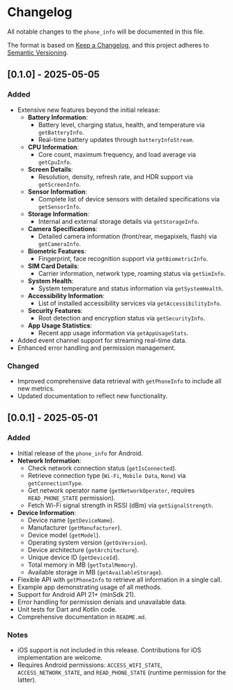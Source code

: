 # Changelog

All notable changes to the `phone_info` will be documented in this file.

The format is based on [Keep a Changelog](https://keepachangelog.com/en/1.0.0/), and this project adheres to [Semantic Versioning](https://semver.org/spec/v2.0.0.html).

## [0.1.0] - 2025-05-05

### Added
- Extensive new features beyond the initial release:
  - **Battery Information**:
    - Battery level, charging status, health, and temperature via `getBatteryInfo`.
    - Real-time battery updates through `batteryInfoStream`.
  - **CPU Information**:
    - Core count, maximum frequency, and load average via `getCpuInfo`.
  - **Screen Details**:
    - Resolution, density, refresh rate, and HDR support via `getScreenInfo`.
  - **Sensor Information**:
    - Complete list of device sensors with detailed specifications via `getSensorInfo`.
  - **Storage Information**:
    - Internal and external storage details via `getStorageInfo`.
  - **Camera Specifications**:
    - Detailed camera information (front/rear, megapixels, flash) via `getCameraInfo`.
  - **Biometric Features**:
    - Fingerprint, face recognition support via `getBiometricInfo`.
  - **SIM Card Details**:
    - Carrier information, network type, roaming status via `getSimInfo`.
  - **System Health**:
    - System temperature and status information via `getSystemHealth`.
  - **Accessibility Information**:
    - List of installed accessibility services via `getAccessibilityInfo`.
  - **Security Features**:
    - Root detection and encryption status via `getSecurityInfo`.
  - **App Usage Statistics**:
    - Recent app usage information via `getAppUsageStats`.
- Added event channel support for streaming real-time data.
- Enhanced error handling and permission management.

### Changed
- Improved comprehensive data retrieval with `getPhoneInfo` to include all new metrics.
- Updated documentation to reflect new functionality.

## [0.0.1] - 2025-05-01

### Added
- Initial release of the `phone_info` for Android.
- **Network Information**:
  - Check network connection status (`getIsConnected`).
  - Retrieve connection type (`Wi-Fi`, `Mobile Data`, `None`) via `getConnectionType`.
  - Get network operator name (`getNetworkOperator`, requires `READ_PHONE_STATE` permission).
  - Fetch Wi-Fi signal strength in RSSI (dBm) via `getSignalStrength`.
- **Device Information**:
  - Device name (`getDeviceName`).
  - Manufacturer (`getManufacturer`).
  - Device model (`getModel`).
  - Operating system version (`getOsVersion`).
  - Device architecture (`getArchitecture`).
  - Unique device ID (`getDeviceId`).
  - Total memory in MB (`getTotalMemory`).
  - Available storage in MB (`getAvailableStorage`).
- Flexible API with `getPhoneInfo` to retrieve all information in a single call.
- Example app demonstrating usage of all methods.
- Support for Android API 21+ (minSdk 21).
- Error handling for permission denials and unavailable data.
- Unit tests for Dart and Kotlin code.
- Comprehensive documentation in `README.md`.

### Notes
- iOS support is not included in this release. Contributions for iOS implementation are welcome.
- Requires Android permissions: `ACCESS_WIFI_STATE`, `ACCESS_NETWORK_STATE`, and `READ_PHONE_STATE` (runtime permission for the latter).